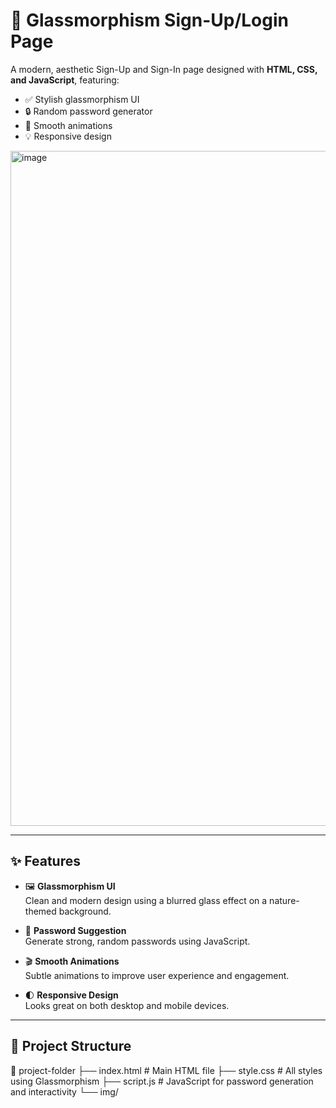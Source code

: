 # 🌿 Glassmorphism Sign-Up/Login Page

A modern, aesthetic Sign-Up and Sign-In page designed with **HTML, CSS, and JavaScript**, featuring:

- ✅ Stylish glassmorphism UI
- 🔒 Random password generator
- 🧠 Smooth animations
- 💡 Responsive design

<img width="1920" height="1080" alt="image" src="https://github.com/user-attachments/assets/20883ade-cb8e-432f-af78-09367e31a470" />


---

## ✨ Features

- 🖼️ **Glassmorphism UI**  
  Clean and modern design using a blurred glass effect on a nature-themed background.

- 🔐 **Password Suggestion**  
  Generate strong, random passwords using JavaScript.

- 🎬 **Smooth Animations**  
  Subtle animations to improve user experience and engagement.

- 🌓 **Responsive Design**  
  Looks great on both desktop and mobile devices.

---

## 📁 Project Structure


📂 project-folder
├── index.html        # Main HTML file
├── style.css         # All styles using Glassmorphism
├── script.js         # JavaScript for password generation and interactivity
└── img/
